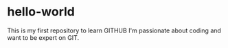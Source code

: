 # hello-world
This is my first repository to learn GITHUB
I'm passionate about coding and want to be expert on GIT.
